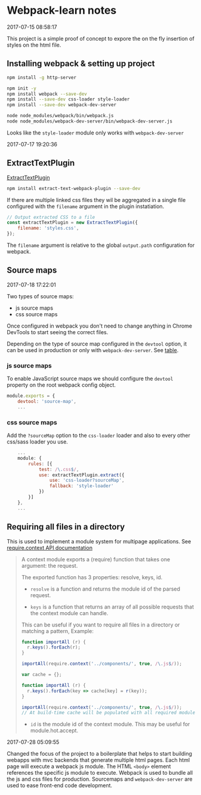 # Webpack-learn notes

2017-07-15 08:58:17

This project is a simple proof of concept to expore the on the fly insertion of styles on the html
file.

## Installing webpack & setting up project

```bash
npm install -g http-server

npm init -y
npm install webpack --save-dev
npm install --save-dev css-loader style-loader
npm install --save-dev webpack-dev-server

node node_modules/webpack/bin/webpack.js
node node_modules/webpack-dev-server/bin/webpack-dev-server.js
```

Looks like the `style-loader` module only works with `webpack-dev-server`

2017-07-17 19:20:36

## ExtractTextPlugin

[ExtractTextPlugin](https://www.npmjs.com/package/extract-text-webpack-plugin)

```bash
npm install extract-text-webpack-plugin --save-dev
```

If there are multiple linked css files they wil be aggregated in a single file configured with the `filename` argument in the plugin instatiation.

```js
// Output extracted CSS to a file
const extractTextPlugin = new ExtractTextPlugin({
    filename: 'styles.css',
});
```

The `filename` argument is relative to the global `output.path` configuration for webpack.

## Source maps

2017-07-18 17:22:01

Two types of source maps:

* js source maps
* css source maps

Once configured in webpack you don't need to change anything in Chrome DevTools to start seeing the correct files.

Depending on the type of source map configured in the `devtool` option, it can be used in production or only with `webpack-dev-server`. See [table](https://webpack.js.org/configuration/devtool/#devtool).

### js source maps

To enable JavaScript source maps we should configure the `devtool` property on the root webpack config object.

```js
module.exports = {
    devtool: 'source-map',
    ...
```

### css source maps

Add the `?sourceMap` option to the `css-loader` loader and also to every other css/sass loader you use.

```js
    ...
    module: {
        rules: [{
            test: /\.css$/,
            use: extractTextPlugin.extract({
                use: 'css-loader?sourceMap',
                fallback: 'style-loader'
            })
        }]
    },
    ...
```

## Requiring all files in a directory 

This is used to implement a module system for multipage applications. See [require.context API documentation](https://webpack.js.org/guides/dependency-management/#require-context)

> A context module exports a (require) function that takes one argument: the request.
>
> The exported function has 3 properties: resolve, keys, id.
>
> * `resolve` is a function and returns the module id of the parsed request.
>
> * `keys` is a function that returns an array of all possible requests that the context module can handle.
>
> This can be useful if you want to require all files in a directory or matching a pattern, Example:
>
> ```js
> function importAll (r) {
>   r.keys().forEach(r);
> }
>
> importAll(require.context('../components/', true, /\.js$/));
> ```
>
> ```js
> var cache = {};
>
> function importAll (r) {
>   r.keys().forEach(key => cache[key] = r(key));
> }
>
> importAll(require.context('../components/', true, /\.js$/));
> // At build-time cache will be populated with all required modules.
> ```
>
> * `id` is the module id of the context module. This may be useful for module.hot.accept.

2017-07-28 05:09:55

Changed the focus of the project to a boilerplate that helps to start building webapps with mvc backends that generate multiple html pages. Each html page will execute a webpack js module. The HTML `<body>` element references the specific js module to execute. Webpack is used to bundle all the js and css files for production. Sourcemaps and `webpack-dev-server` are used to ease front-end code development.

